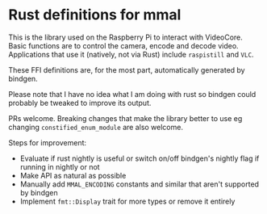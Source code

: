 # Rust definitions for mmal

This is the library used on the Raspberry Pi to interact with VideoCore. Basic
functions are to control the camera, encode and decode video. Applications that
use it (natively, not via Rust) include `raspistill` and `VLC`.

These FFI definitions are, for the most part, automatically generated by
bindgen.

Please note that I have no idea what I am doing with rust so bindgen could
probably be tweaked to improve its output.

PRs welcome. Breaking changes that make the library better to use eg changing
`constified_enum_module` are also welcome.

Steps for improvement:

* Evaluate if rust nightly is useful or switch on/off bindgen's nightly flag
if running in nightly or not
* Make API as natural as possible
* Manually add `MMAL_ENCODING` constants and similar that aren't supported by
bindgen
* Implement `fmt::Display` trait for more types or remove it entirely
